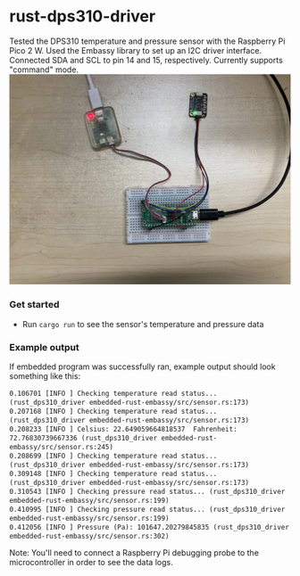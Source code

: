 # rust-dps310-driver
Tested the DPS310 temperature and pressure sensor with the Raspberry Pi Pico 2 W. Used the Embassy library to set up an I2C driver interface. Connected SDA and SCL to pin 14 and 15, respectively. Currently supports "command" mode.
![Raspberry Pi Pico 2 W](images/pico-2.png)

### Get started
- Run `cargo run` to see the sensor's temperature and pressure data

### Example output
If embedded program was successfully ran, example output should look something like this:
```
0.106701 [INFO ] Checking temperature read status... (rust_dps310_driver embedded-rust-embassy/src/sensor.rs:173)
0.207168 [INFO ] Checking temperature read status... (rust_dps310_driver embedded-rust-embassy/src/sensor.rs:173)
0.208233 [INFO ] Celsius: 22.649059664818537  Fahrenheit: 72.76830739667336 (rust_dps310_driver embedded-rust-embassy/src/sensor.rs:245)
0.208699 [INFO ] Checking temperature read status... (rust_dps310_driver embedded-rust-embassy/src/sensor.rs:173)
0.309148 [INFO ] Checking temperature read status... (rust_dps310_driver embedded-rust-embassy/src/sensor.rs:173)
0.310543 [INFO ] Checking pressure read status... (rust_dps310_driver embedded-rust-embassy/src/sensor.rs:199)
0.410995 [INFO ] Checking pressure read status... (rust_dps310_driver embedded-rust-embassy/src/sensor.rs:199)
0.412056 [INFO ] Pressure (Pa): 101647.20279845835 (rust_dps310_driver embedded-rust-embassy/src/sensor.rs:302)
```

Note: You'll need to connect a Raspberry Pi debugging probe to the microcontroller in order to see the data logs.  
